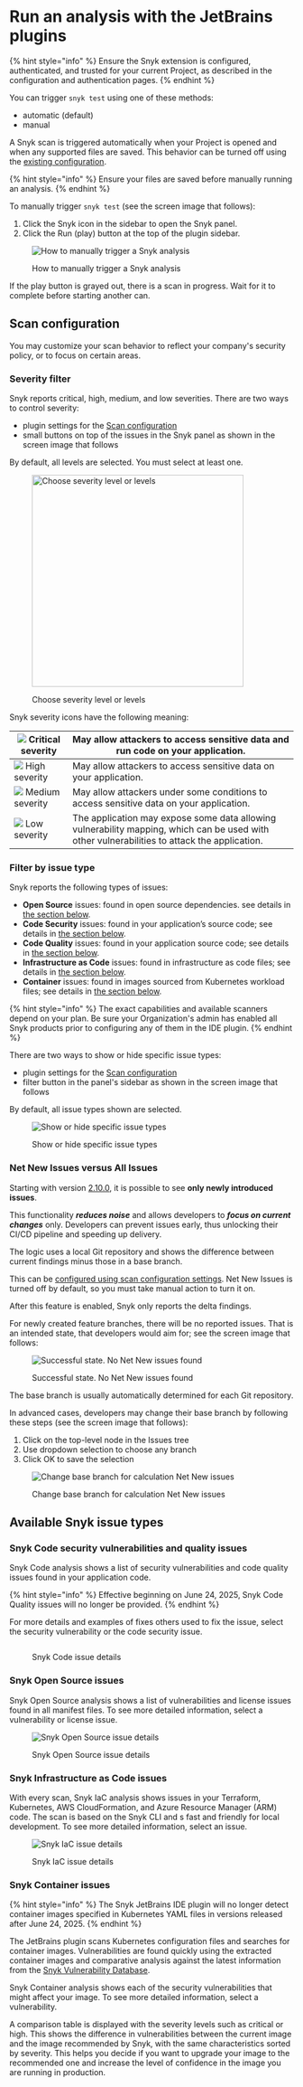 # Run an analysis with the JetBrains plugins

{% hint style="info" %}
Ensure the Snyk extension is configured, authenticated, and trusted for your current Project, as described in the configuration and authentication pages.
{% endhint %}

You can trigger `snyk test` using one of these methods:

* automatic (default)
* manual

A Snyk scan is triggered automatically when your Project is opened and when any supported files are saved. This behavior can be turned off using the [existing configuration](configuration-for-the-snyk-jetbrains-plugin-and-ide-proxy.md#user-experience).

{% hint style="info" %}
Ensure your files are saved before manually running an analysis.
{% endhint %}

To manually trigger `snyk test` (see the screen image that follows):

1. Click the Snyk icon in the sidebar to open the Snyk panel.
2. Click the Run (play) button at the top of the plugin sidebar.

<figure><img src="../../../.gitbook/assets/SCR-20241024-lqcw.png" alt="How to manually trigger a Snyk analysis"><figcaption><p>How to manually trigger a Snyk analysis</p></figcaption></figure>

If the play button is grayed out, there is a scan in progress. Wait for it to complete before starting another can.

## Scan configuration

You may customize your scan behavior to reflect your company's security policy, or to focus on certain areas.&#x20;

### Severity filter

Snyk reports critical, high, medium, and low severities. There are two ways to control severity:

* plugin settings for the [Scan configuration](configuration-for-the-snyk-jetbrains-plugin-and-ide-proxy.md#scan-configuration)
* small buttons on top of the issues in the Snyk panel as shown in the screen image that follows

By default, all levels are selected. You must select at least one.

<figure><img src="../../../.gitbook/assets/SCR-20241024-mfpi.png" alt="Choose severity level or levels" width="375"><figcaption><p>Choose severity level or levels</p></figcaption></figure>

Snyk severity icons have the following meaning:

| ![](<../../../.gitbook/assets/image (201) (1) (1) (1) (1) (1) (1) (1) (1) (1) (1) (1) (1) (1) (1) (1) (1).png>) Critical severity                                                                                                    | May allow attackers to access sensitive data and run code on your application.                                                               |
| ------------------------------------------------------------------------------------------------------------------------------------------------------------------------------------------------------------------------------------ | -------------------------------------------------------------------------------------------------------------------------------------------- |
| ![](<../../../.gitbook/assets/image (10) (1) (1) (2) (1) (1) (1) (1) (1) (1) (1) (1) (1) (1) (1) (1) (1) (1) (1) (1) (1) (1) (1) (1) (1) (1) (1) (1) (1) (1) (1) (1) (1) (1) (1) (1) (1) (1) (1) (1) (1) (5) (3).png>) High severity | May allow attackers to access sensitive data on your application.                                                                            |
| ![](<../../../.gitbook/assets/image (116) (1) (1) (1) (1) (1) (1) (1) (1) (1) (1) (1) (1) (1) (1) (1) (1) (1) (1) (1) (1) (1) (1) (1) (1) (1) (1) (1) (1) (1) (5) (6).png>) Medium severity                                          | May allow attackers under some conditions to access sensitive data on your application.                                                      |
| ![](<../../../.gitbook/assets/image (114) (1) (1) (1) (1) (1) (1) (1) (1) (1) (1) (1) (1) (1) (1) (1) (1).png>) Low severity                                                                                                         | The application may expose some data allowing vulnerability mapping, which can be used with other vulnerabilities to attack the application. |

### Filter by issue type

Snyk reports the following types of issues:

* **Open Source** issues: found in open source dependencies. see details in [the section below](run-an-analysis-with-the-jetbrains-plugins.md#snyk-open-source-issues).
* **Code Security** issues: found in your application’s source code; see details in [the section below](run-an-analysis-with-the-jetbrains-plugins.md#snyk-code-security-vulnerabilities-and-quality-issues).
* **Code Quality** issues: found in your application source code; see details in [the section below](run-an-analysis-with-the-jetbrains-plugins.md#snyk-code-security-vulnerabilities-and-quality-issues).
* **Infrastructure as Code** issues: found in infrastructure as code files; see details in [the section below](run-an-analysis-with-the-jetbrains-plugins.md#snyk-infrastructure-as-code-issues).
* **Container** issues: found in images sourced from Kubernetes workload files; see details in [the section below](run-an-analysis-with-the-jetbrains-plugins.md#snyk-container-issues).

{% hint style="info" %}
The exact capabilities and available scanners depend on your plan. Be sure your Organization's admin has enabled all Snyk products prior to configuring any of them in the IDE plugin.
{% endhint %}

There are two ways to show or hide specific issue types:

* plugin settings for the [Scan configuration](configuration-for-the-snyk-jetbrains-plugin-and-ide-proxy.md#scan-configuration)
* filter button in the panel's sidebar as shown in the screen image that follows

By default, all issue types shown are selected.

<figure><img src="../../../.gitbook/assets/SCR-20241024-miah.png" alt="Show or hide specific issue types"><figcaption><p>Show or hide specific issue types</p></figcaption></figure>

### Net New Issues versus All Issues

Starting with version [2.10.0](https://plugins.jetbrains.com/plugin/10972-snyk-security/versions/stable/623034), it is possible to see **only newly introduced issues**.

This functionality _**reduces noise**_ and allows developers to _**focus on current changes**_ only. Developers can prevent issues early, thus unlocking their CI/CD pipeline and speeding up delivery.

The logic uses a local Git repository and shows the difference between current findings minus those in a base branch.

This can be [configured using scan configuration settings](configuration-for-the-snyk-jetbrains-plugin-and-ide-proxy.md#scan-configuration). Net New Issues is turned off by default, so you must take manual action to turn it on.

After this feature is enabled, Snyk only reports the delta findings.&#x20;

For newly created feature branches, there will be no reported issues. That is an intended state, that developers would aim for; see the screen image that follows:

<figure><img src="../../../.gitbook/assets/SCR-20241024-ngbm.png" alt="Successful state. No Net New issues found"><figcaption><p>Successful state. No Net New issues found</p></figcaption></figure>

The base branch is usually automatically determined for each Git repository.&#x20;

In advanced cases, developers may change their base branch by following these steps (see the screen image that follows):&#x20;

1. Click on the top-level node in the Issues tree
2. Use dropdown selection to choose any branch&#x20;
3. Click OK to save the selection

<figure><img src="../../../.gitbook/assets/SCR-20241024-nfhj.png" alt="Change base branch for calculation Net New issues"><figcaption><p>Change base branch for calculation Net New issues</p></figcaption></figure>

## Available Snyk issue types

### Snyk Code security vulnerabilities and quality issues

Snyk Code analysis shows a list of security vulnerabilities and code quality issues found in your application code.

{% hint style="info" %}
Effective beginning on June 24, 2025, Snyk Code Quality issues will no longer be provided.
{% endhint %}

For more details and examples of fixes others used to fix the issue, select the security vulnerability or the code security issue.

<figure><img src="../../../.gitbook/assets/SCR-20241024-npba.png" alt=""><figcaption><p>Snyk Code issue details</p></figcaption></figure>

### Snyk Open Source issues

Snyk Open Source analysis shows a list of vulnerabilities and license issues found in all manifest files. To see more detailed information, select a vulnerability or license issue.

<figure><img src="../../../.gitbook/assets/SCR-20241024-nrsk.png" alt="Snyk Open Source issue details"><figcaption><p>Snyk Open Source issue details</p></figcaption></figure>

### Snyk Infrastructure as Code issues

With every scan, Snyk IaC analysis shows issues in your Terraform, Kubernetes, AWS CloudFormation, and Azure Resource Manager (ARM) code. The scan is based on the Snyk CLI and s fast and friendly for local development. To see more detailed information, select an issue.

<figure><img src="../../../.gitbook/assets/SCR-20241024-ntcr.png" alt="Snyk IaC issue details"><figcaption><p>Snyk IaC issue details</p></figcaption></figure>

### Snyk Container issues

{% hint style="info" %}
The Snyk JetBrains IDE plugin will no longer detect container images specified in Kubernetes YAML files in versions released after June 24, 2025.
{% endhint %}

The JetBrains plugin scans Kubernetes configuration files and searches for container images. Vulnerabilities are found quickly using the extracted container images and comparative analysis against the latest information from the [Snyk Vulnerability Database](https://security.snyk.io).

Snyk Container analysis shows each of the security vulnerabilities that might affect your image. To see more detailed information, select a vulnerability.

A comparison table is displayed with the severity levels such as critical or high. This shows the difference in vulnerabilities between the current image and the image recommended by Snyk, with the same characteristics sorted by severity. This helps you decide if you want to upgrade your image to the recommended one and increase the level of confidence in the image you are running in production.
